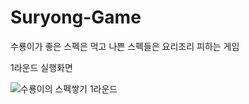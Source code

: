 # Suryong-Game
수룡이가 좋은 스펙은 먹고 나쁜 스펙들은 요리조리 피하는 게임 

1라운드 실행화면

![수룡이의 스펙쌓기 1라운드](https://user-images.githubusercontent.com/46566478/94814818-c2ec2b00-0434-11eb-821d-44469ed794fc.gif)
